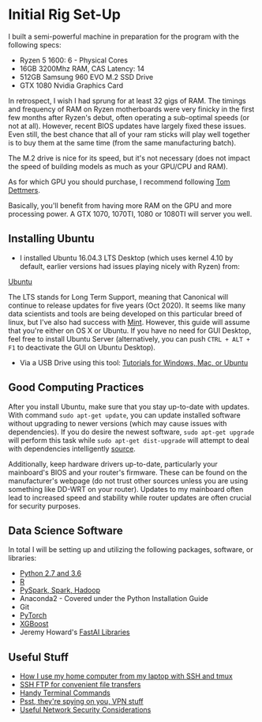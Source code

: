 # Initial Rig Set-Up

I built a semi-powerful machine in preparation for the program with the following specs:

* Ryzen 5 1600: 6 - Physical Cores
* 16GB 3200Mhz RAM, CAS Latency: 14
* 512GB Samsung 960 EVO M.2 SSD Drive
* GTX 1080 Nvidia Graphics Card

In retrospect, I wish I had sprung for at least 32 gigs of RAM.  The timings and frequency of RAM on Ryzen motherboards were very finicky in the first few months after Ryzen's debut, often operating a sub-optimal speeds (or not at all). However, recent BIOS updates have largely fixed these issues.  Even still, the best chance that all of your ram sticks will play well together is to buy them at the same time (from the same manufacturing batch).

The M.2 drive is nice for its speed, but it's not necessary (does not impact the speed of building models as much as your GPU/CPU and RAM).

As for which GPU you should purchase, I recommend following [Tom Dettmers](http://timdettmers.com/2017/04/09/which-gpu-for-deep-learning/).

Basically, you'll benefit from having more RAM on the GPU and more processing power.  A GTX 1070, 1070TI, 1080 or 1080TI will server you well.  

## Installing Ubuntu

* I installed Ubuntu 16.04.3 LTS Desktop (which uses kernel 4.10 by default, earlier versions had issues playing nicely with Ryzen) from:

[Ubuntu](https://www.ubuntu.com/download/desktop)

The LTS stands for Long Term Support, meaning that Canonical will continue to release updates for five years (Oct 2020).  It seems like many data scientists and tools are being developed on this particular breed of linux, but I've also had success with [Mint](https://linuxmint.com/).  However, this guide will assume that you're either on OS X or Ubuntu.  If you have no need for GUI Desktop, feel free to install Ubuntu Server (alternatively, you can push `CTRL + ALT + F1` to deactivate the GUI on Ubuntu Desktop).

* Via a USB Drive using this tool:
[Tutorials for Windows, Mac, or Ubuntu](https://tutorials.ubuntu.com/tutorial/tutorial-create-a-usb-stick-on-windows)

## Good Computing Practices

After you install Ubuntu, make sure that you stay up-to-date with updates.  With command `sudo apt-get update`, you can update installed software without upgrading to newer versions (which may cause issues with dependencies).  If you do desire the newest software, `sudo apt-get upgrade` will perform this task while `sudo apt-get dist-upgrade` will attempt to deal with dependencies intelligently [source](https://askubuntu.com/questions/222348/what-does-sudo-apt-get-update-do). 

Additionally, keep hardware drivers up-to-date, particularly your mainboard's BIOS and your router's firmware.  These can be found on the manufacturer's webpage (do not trust other sources unless you are using something like DD-WRT on your router).  Updates to my mainboard often lead to increased speed and stability while router updates are often crucial for security purposes.  

## Data Science Software

In total I will be setting up and utilizing the following packages, software, or libraries:

* [Python 2.7 and 3.6](https://github.com/ernestk-git/data-scientist-ish/blob/master/tutorials/python.md)
* [R](https://github.com/ernestk-git/data-scientist-ish/blob/master/tutorials/)
* [PySpark, Spark, Hadoop](https://github.com/ernestk-git/data-scientist-ish/blob/master/tutorials/)
* Anaconda2 - Covered under the Python Installation Guide
* Git
* [PyTorch](https://github.com/ernestk-git/data-scientist-ish/blob/master/tutorials/)
* [XGBoost](https://github.com/ernestk-git/data-scientist-ish/blob/master/tutorials/xgboost.md)
* Jeremy Howard's [FastAI Libraries](https://github.com/fastai/fastai)

## Useful Stuff

* [How I use my home computer from my laptop with SSH and tmux](https://github.com/ernestk-git/data-scientist-ish/blob/master/tutorials/)
* [SSH FTP for convenient file transfers](https://github.com/ernestk-git/data-scientist-ish/blob/master/tutorials/)
* [Handy Terminal Commands](https://github.com/ernestk-git/data-scientist-ish/blob/master/tutorials/)
* [Psst, they're spying on you, VPN stuff](https://github.com/ernestk-git/data-scientist-ish/blob/master/tutorials/)
* [Useful Network Security Considerations](https://github.com/ernestk-git/data-scientist-ish/blob/master/tutorials/)
